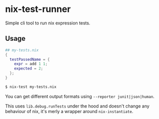 nix-test-runner
===============

Simple cli tool to run nix expression tests.

## Usage

```nix
## my-tests.nix
{
  testPassedName = {
    expr = add 1 1;
    expected = 2;
  };
}
```

```bash
$ nix-test my-tests.nix
```

You can get different output formats using `--reporter junit|json|human`.

This uses `lib.debug.runTests` under the hood and doesn't change any behaviour of nix, it's merly a wrapper around `nix-instantiate`.
